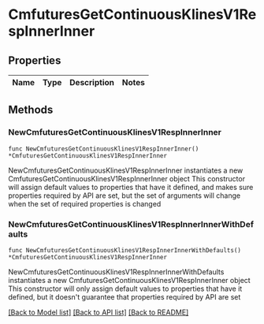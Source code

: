 # CmfuturesGetContinuousKlinesV1RespInnerInner

## Properties

Name | Type | Description | Notes
------------ | ------------- | ------------- | -------------

## Methods

### NewCmfuturesGetContinuousKlinesV1RespInnerInner

`func NewCmfuturesGetContinuousKlinesV1RespInnerInner() *CmfuturesGetContinuousKlinesV1RespInnerInner`

NewCmfuturesGetContinuousKlinesV1RespInnerInner instantiates a new CmfuturesGetContinuousKlinesV1RespInnerInner object
This constructor will assign default values to properties that have it defined,
and makes sure properties required by API are set, but the set of arguments
will change when the set of required properties is changed

### NewCmfuturesGetContinuousKlinesV1RespInnerInnerWithDefaults

`func NewCmfuturesGetContinuousKlinesV1RespInnerInnerWithDefaults() *CmfuturesGetContinuousKlinesV1RespInnerInner`

NewCmfuturesGetContinuousKlinesV1RespInnerInnerWithDefaults instantiates a new CmfuturesGetContinuousKlinesV1RespInnerInner object
This constructor will only assign default values to properties that have it defined,
but it doesn't guarantee that properties required by API are set


[[Back to Model list]](../README.md#documentation-for-models) [[Back to API list]](../README.md#documentation-for-api-endpoints) [[Back to README]](../README.md)


